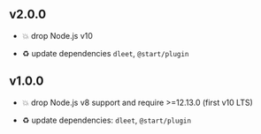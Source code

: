 ## v2.0.0

* 💥 drop Node.js v10

* ♻️ update dependencies `dleet`, `@start/plugin`

## v1.0.0

* 💥 drop Node.js v8 support and require >=12.13.0 (first v10 LTS)

* ♻️ update dependencies: `dleet`, `@start/plugin`
